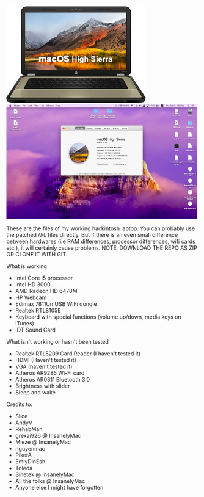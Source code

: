 <p align="left">
  <img src="assets/g6_hs.png">
  <img width=500 height=300 src="assets/screenshot.png">
</p>

These are the files of my working hackintosh laptop.
You can probably use the patched ```AML``` files directly. But if there is an even small difference between hardwares (i.e RAM differences, processor differences, wifi cards etc.), it will certainly cause problems.
NOTE: DOWNLOAD THE REPO AS ZIP OR CLONE IT WITH GIT.

What is working

- Intel Core i5 processor
- Intel HD 3000
- AMD Radeon HD 6470M
- HP Webcam
- Edimax 7811Un USB WiFi dongle
- Realtek RTL8105E
- Keyboard with special functions (volume up/down, media keys on iTunes)
- IDT Sound Card

What isn't working or hasn't been tested

- Realtek RTL5209 Card Reader (I haven't tested it)
- HDMI (Haven't tested it)
- VGA (haven't tested it)
- Atheros AR9285 Wi-Fi card
- Atheros AR0311 Bluetooth 3.0
- Brightness with slider
- Sleep and wake

Credits to:
- Slice
- AndyV
- RehabMan
- grexai926 @ InsanelyMac
- Mieze @ InsanelyMac
- nguyenmac
- PikerA
- EmlyDinEsh
- Toleda
- Sinetek @ InsanelyMac
- All the folks @ InsanelyMac
- Anyone else I might have forgotten

